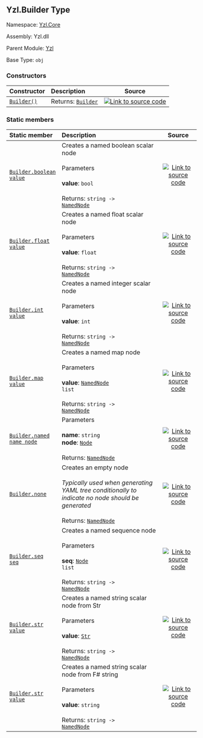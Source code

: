 ## Yzl.Builder Type

Namespace: [Yzl.Core](http://localhost:8089/reference/yzl-core)

Assembly: Yzl.dll

Parent Module: [Yzl](http://localhost:8089/reference/yzl-core-yzl)

Base Type: <code>obj</code>



### Constructors

Constructor | Description | Source
:--- | :--- | :---:
[<code><span>Builder<span>()</span></span></code>](#(+.ctor+)) | Returns: <code><a href="http://localhost:8089/reference/yzl-core-yzl-builder">Builder</a></code><br /> | [![Link to source code](http://localhost:8089/content/img/github.png)](https://github.com/queil/yzl/tree/master/src/Yzl/Yzl.fs#L76-76)


### Static members

Static member | Description | Source
:--- | :--- | :---:
[<code><span>Builder.boolean&#32;<span>value</span></span></code>](#boolean) | Creates a named boolean scalar node<br /><br />Parameters<br /><br />**value**: <code>bool</code><br /><br />Returns: <code><span>string&#32;->&#32;<a href="http://localhost:8089/reference/yzl-core-yzl-namednode">NamedNode</a></span></code><br /> | [![Link to source code](http://localhost:8089/content/img/github.png)](https://github.com/queil/yzl/tree/master/src/Yzl/Yzl.fs#L87-87)
[<code><span>Builder.float&#32;<span>value</span></span></code>](#float) | Creates a named float scalar node<br /><br />Parameters<br /><br />**value**: <code>float</code><br /><br />Returns: <code><span>string&#32;->&#32;<a href="http://localhost:8089/reference/yzl-core-yzl-namednode">NamedNode</a></span></code><br /> | [![Link to source code](http://localhost:8089/content/img/github.png)](https://github.com/queil/yzl/tree/master/src/Yzl/Yzl.fs#L85-85)
[<code><span>Builder.int&#32;<span>value</span></span></code>](#int) | Creates a named integer scalar node<br /><br />Parameters<br /><br />**value**: <code>int</code><br /><br />Returns: <code><span>string&#32;->&#32;<a href="http://localhost:8089/reference/yzl-core-yzl-namednode">NamedNode</a></span></code><br /> | [![Link to source code](http://localhost:8089/content/img/github.png)](https://github.com/queil/yzl/tree/master/src/Yzl/Yzl.fs#L83-83)
[<code><span>Builder.map&#32;<span>value</span></span></code>](#map) | Creates a named map node<br /><br />Parameters<br /><br />**value**: <code><span><a href="http://localhost:8089/reference/yzl-core-yzl-namednode">NamedNode</a>&#32;list</span></code><br /><br />Returns: <code><span>string&#32;->&#32;<a href="http://localhost:8089/reference/yzl-core-yzl-namednode">NamedNode</a></span></code><br /> | [![Link to source code](http://localhost:8089/content/img/github.png)](https://github.com/queil/yzl/tree/master/src/Yzl/Yzl.fs#L89-89)
[<code><span>Builder.named&#32;<span>name&#32;node</span></span></code>](#named) | Parameters<br /><br />**name**: <code>string</code><br />**node**: <code><a href="http://localhost:8089/reference/yzl-core-yzl-node">Node</a></code><br /><br />Returns: <code><a href="http://localhost:8089/reference/yzl-core-yzl-namednode">NamedNode</a></code><br /> | [![Link to source code](http://localhost:8089/content/img/github.png)](https://github.com/queil/yzl/tree/master/src/Yzl/Yzl.fs#L77-77)
[<code><span>Builder.none&#32;</span></code>](#none) | Creates an empty node<br /> <br /> *Typically used when generating YAML tree conditionally to indicate no node should be generated*<br /><br />Returns: <code><a href="http://localhost:8089/reference/yzl-core-yzl-namednode">NamedNode</a></code><br /> | [![Link to source code](http://localhost:8089/content/img/github.png)](https://github.com/queil/yzl/tree/master/src/Yzl/Yzl.fs#L95-95)
[<code><span>Builder.seq&#32;<span>seq</span></span></code>](#seq) | Creates a named sequence node<br /><br />Parameters<br /><br />**seq**: <code><span><a href="http://localhost:8089/reference/yzl-core-yzl-node">Node</a>&#32;list</span></code><br /><br />Returns: <code><span>string&#32;->&#32;<a href="http://localhost:8089/reference/yzl-core-yzl-namednode">NamedNode</a></span></code><br /> | [![Link to source code](http://localhost:8089/content/img/github.png)](https://github.com/queil/yzl/tree/master/src/Yzl/Yzl.fs#L91-91)
[<code><span>Builder.str&#32;<span>value</span></span></code>](#str) | Creates a named string scalar node from Str<br /><br />Parameters<br /><br />**value**: <code><a href="http://localhost:8089/reference/yzl-core-yzl-str">Str</a></code><br /><br />Returns: <code><span>string&#32;->&#32;<a href="http://localhost:8089/reference/yzl-core-yzl-namednode">NamedNode</a></span></code><br /> | [![Link to source code](http://localhost:8089/content/img/github.png)](https://github.com/queil/yzl/tree/master/src/Yzl/Yzl.fs#L81-81)
[<code><span>Builder.str&#32;<span>value</span></span></code>](#str) | Creates a named string scalar node from F# string<br /><br />Parameters<br /><br />**value**: <code>string</code><br /><br />Returns: <code><span>string&#32;->&#32;<a href="http://localhost:8089/reference/yzl-core-yzl-namednode">NamedNode</a></span></code><br /> | [![Link to source code](http://localhost:8089/content/img/github.png)](https://github.com/queil/yzl/tree/master/src/Yzl/Yzl.fs#L79-79)




